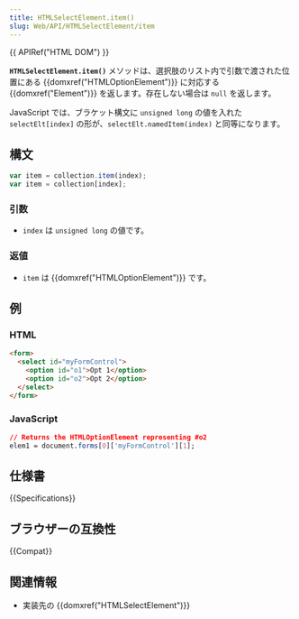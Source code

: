 ```yaml
---
title: HTMLSelectElement.item()
slug: Web/API/HTMLSelectElement/item
---
```

{{ APIRef("HTML DOM") }}

**`HTMLSelectElement.item()`** メソッドは、選択肢のリスト内で引数で渡された位置にある {{domxref("HTMLOptionElement")}} に対応する {{domxref("Element")}} を返します。存在しない場合は `null` を返します。

JavaScript では、ブラケット構文に `unsigned long` の値を入れた `selectElt[index]` の形が、`selectElt.namedItem(index)` と同等になります。

## 構文

```js
var item = collection.item(index);
var item = collection[index];
```

### 引数

- `index` は `unsigned long` の値です。

### 返値

- `item` は {{domxref("HTMLOptionElement")}} です。

## 例

### HTML

```html
<form>
  <select id="myFormControl">
    <option id="o1">Opt 1</option>
    <option id="o2">Opt 2</option>
  </select>
</form>
```

### JavaScript

```css
// Returns the HTMLOptionElement representing #o2
elem1 = document.forms[0]['myFormControl'][1];
```

## 仕様書

{{Specifications}}

## ブラウザーの互換性

{{Compat}}

## 関連情報

- 実装先の {{domxref("HTMLSelectElement")}}
